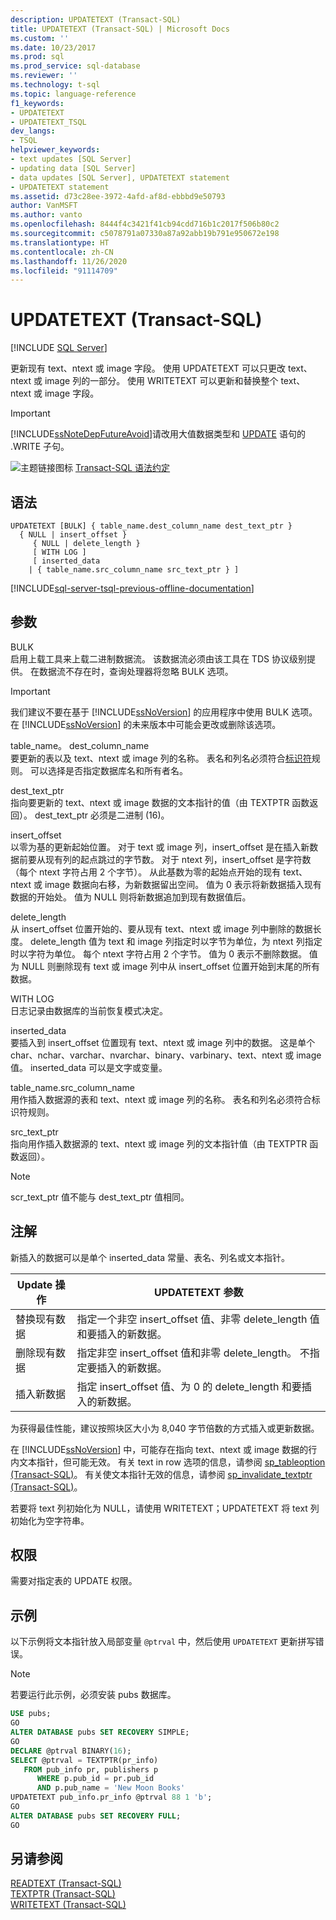 ```yaml
---
description: UPDATETEXT (Transact-SQL)
title: UPDATETEXT (Transact-SQL) | Microsoft Docs
ms.custom: ''
ms.date: 10/23/2017
ms.prod: sql
ms.prod_service: sql-database
ms.reviewer: ''
ms.technology: t-sql
ms.topic: language-reference
f1_keywords:
- UPDATETEXT
- UPDATETEXT_TSQL
dev_langs:
- TSQL
helpviewer_keywords:
- text updates [SQL Server]
- updating data [SQL Server]
- data updates [SQL Server], UPDATETEXT statement
- UPDATETEXT statement
ms.assetid: d73c28ee-3972-4afd-af8d-ebbbd9e50793
author: VanMSFT
ms.author: vanto
ms.openlocfilehash: 8444f4c3421f41cb94cdd716b1c2017f506b80c2
ms.sourcegitcommit: c5078791a07330a87a92abb19b791e950672e198
ms.translationtype: HT
ms.contentlocale: zh-CN
ms.lasthandoff: 11/26/2020
ms.locfileid: "91114709"
---
```

# <a name="updatetext-transact-sql"></a>UPDATETEXT (Transact-SQL)
[!INCLUDE [SQL Server](../../includes/applies-to-version/sqlserver.md)]

  更新现有 text、ntext 或 image 字段。 使用 UPDATETEXT 可以只更改 text、ntext 或 image 列的一部分。 使用 WRITETEXT 可以更新和替换整个 text、ntext 或 image 字段。  
  
> [!IMPORTANT]
>  [!INCLUDE[ssNoteDepFutureAvoid](../../includes/ssnotedepfutureavoid-md.md)]请改用大值数据类型和 [UPDATE](../../t-sql/queries/update-transact-sql.md) 语句的 .WRITE 子句。  
  
 ![主题链接图标](../../database-engine/configure-windows/media/topic-link.gif "“主题链接”图标") [Transact-SQL 语法约定](../../t-sql/language-elements/transact-sql-syntax-conventions-transact-sql.md)  
  
## <a name="syntax"></a>语法  
  
```syntaxsql
UPDATETEXT [BULK] { table_name.dest_column_name dest_text_ptr }  
  { NULL | insert_offset }  
     { NULL | delete_length }  
     [ WITH LOG ]  
     [ inserted_data  
    | { table_name.src_column_name src_text_ptr } ]  
```  
  
[!INCLUDE[sql-server-tsql-previous-offline-documentation](../../includes/sql-server-tsql-previous-offline-documentation.md)]

## <a name="arguments"></a>参数
 BULK  
 启用上载工具来上载二进制数据流。 该数据流必须由该工具在 TDS 协议级别提供。 在数据流不存在时，查询处理器将忽略 BULK 选项。  
  
> [!IMPORTANT]  
>  我们建议不要在基于 [!INCLUDE[ssNoVersion](../../includes/ssnoversion-md.md)] 的应用程序中使用 BULK 选项。 在 [!INCLUDE[ssNoVersion](../../includes/ssnoversion-md.md)] 的未来版本中可能会更改或删除该选项。  
  
 table_name。 dest_column_name  
 要更新的表以及 text、ntext 或 image 列的名称。 表名和列名必须符合[标识符](../../relational-databases/databases/database-identifiers.md)规则。 可以选择是否指定数据库名和所有者名。  
  
 dest_text_ptr  
 指向要更新的 text、ntext 或 image 数据的文本指针的值（由 TEXTPTR 函数返回）。 dest_text_ptr 必须是二进制 (16)。  
  
 insert_offset  
 以零为基的更新起始位置。 对于 text 或 image 列，insert_offset 是在插入新数据前要从现有列的起点跳过的字节数。 对于 ntext 列，insert_offset 是字符数（每个 ntext 字符占用 2 个字节）。 从此基数为零的起始点开始的现有 text、ntext 或 image 数据向右移，为新数据留出空间。 值为 0 表示将新数据插入现有数据的开始处。 值为 NULL 则将新数据追加到现有数据值后。  
  
 delete_length  
 从 insert_offset 位置开始的、要从现有 text、ntext 或 image 列中删除的数据长度。 delete_length 值为 text 和 image 列指定时以字节为单位，为 ntext 列指定时以字符为单位。 每个 ntext 字符占用 2 个字节。 值为 0 表示不删除数据。 值为 NULL 则删除现有 text 或 image 列中从 insert_offset 位置开始到末尾的所有数据。  
  
 WITH LOG  
 日志记录由数据库的当前恢复模式决定。  
  
 inserted_data  
 要插入到 insert_offset 位置现有 text、ntext 或 image 列中的数据。 这是单个 char、nchar、varchar、nvarchar、binary、varbinary、text、ntext 或 image 值。 inserted_data 可以是文字或变量。  
  
 table_name.src_column_name  
 用作插入数据源的表和 text、ntext 或 image 列的名称。 表名和列名必须符合标识符规则。  
  
 src_text_ptr  
 指向用作插入数据源的 text、ntext 或 image 列的文本指针值（由 TEXTPTR 函数返回）。  
  
> [!NOTE]  
>  scr_text_ptr 值不能与 dest_text_ptr 值相同。  
  
## <a name="remarks"></a>注解  
 新插入的数据可以是单个 inserted_data 常量、表名、列名或文本指针。  
  
|Update 操作|UPDATETEXT 参数|  
|-------------------|---------------------------|  
|替换现有数据|指定一个非空 insert_offset 值、非零 delete_length 值和要插入的新数据。|  
|删除现有数据|指定非空 insert_offset 值和非零 delete_length。 不指定要插入的新数据。|  
|插入新数据|指定 insert_offset 值、为 0 的 delete_length 和要插入的新数据。|  
  
 为获得最佳性能，建议按照块区大小为 8,040 字节倍数的方式插入或更新数据。  
  
 在 [!INCLUDE[ssNoVersion](../../includes/ssnoversion-md.md)] 中，可能存在指向 text、ntext 或 image 数据的行内文本指针，但可能无效。 有关 text in row 选项的信息，请参阅 [sp_tableoption (Transact-SQL)](../../relational-databases/system-stored-procedures/sp-tableoption-transact-sql.md)。 有关使文本指针无效的信息，请参阅 [sp_invalidate_textptr (Transact-SQL)](../../relational-databases/system-stored-procedures/sp-invalidate-textptr-transact-sql.md)。  
  
 若要将 text 列初始化为 NULL，请使用 WRITETEXT；UPDATETEXT 将 text 列初始化为空字符串。  
  
## <a name="permissions"></a>权限  
 需要对指定表的 UPDATE 权限。  
  
## <a name="examples"></a>示例  
 以下示例将文本指针放入局部变量 `@ptrval` 中，然后使用 `UPDATETEXT` 更新拼写错误。  
  
> [!NOTE]  
>  若要运行此示例，必须安装 pubs 数据库。  
  
```sql  
USE pubs;  
GO  
ALTER DATABASE pubs SET RECOVERY SIMPLE;  
GO  
DECLARE @ptrval BINARY(16);  
SELECT @ptrval = TEXTPTR(pr_info)   
   FROM pub_info pr, publishers p  
      WHERE p.pub_id = pr.pub_id   
      AND p.pub_name = 'New Moon Books'  
UPDATETEXT pub_info.pr_info @ptrval 88 1 'b';  
GO  
ALTER DATABASE pubs SET RECOVERY FULL;  
GO  
```  
  
## <a name="see-also"></a>另请参阅  
 [READTEXT (Transact-SQL)](../../t-sql/queries/readtext-transact-sql.md)   
 [TEXTPTR (Transact-SQL)](../../t-sql/functions/text-and-image-functions-textptr-transact-sql.md)   
 [WRITETEXT (Transact-SQL)](../../t-sql/queries/writetext-transact-sql.md)  
  
  
